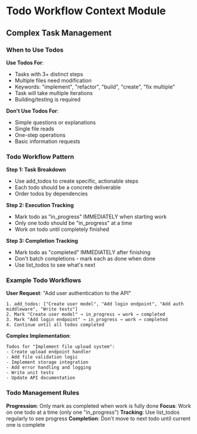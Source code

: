 # Todo Workflow Context Module

## Complex Task Management

### When to Use Todos

**Use Todos For**:
- Tasks with 3+ distinct steps
- Multiple files need modification
- Keywords: "implement", "refactor", "build", "create", "fix multiple"
- Task will take multiple iterations
- Building/testing is required

**Don't Use Todos For**:
- Simple questions or explanations
- Single file reads  
- One-step operations
- Basic information requests

### Todo Workflow Pattern

**Step 1: Task Breakdown**
- Use add_todos to create specific, actionable steps
- Each todo should be a concrete deliverable
- Order todos by dependencies

**Step 2: Execution Tracking**
- Mark todo as "in_progress" IMMEDIATELY when starting work
- Only one todo should be "in_progress" at a time
- Work on todo until completely finished

**Step 3: Completion Tracking**  
- Mark todo as "completed" IMMEDIATELY after finishing
- Don't batch completions - mark each as done when done
- Use list_todos to see what's next

### Example Todo Workflows

**User Request**: "Add user authentication to the API"
```
1. add_todos: ["Create user model", "Add login endpoint", "Add auth middleware", "Write tests"]
2. Mark "Create user model" → in_progress → work → completed
3. Mark "Add login endpoint" → in_progress → work → completed  
4. Continue until all todos completed
```

**Complex Implementation**:
```
Todos for "Implement file upload system":
- Create upload endpoint handler
- Add file validation logic
- Implement storage integration
- Add error handling and logging
- Write unit tests
- Update API documentation
```

### Todo Management Rules

**Progression**: Only mark as completed when work is fully done
**Focus**: Work on one todo at a time (only one "in_progress")
**Tracking**: Use list_todos regularly to see progress
**Completion**: Don't move to next todo until current one is complete